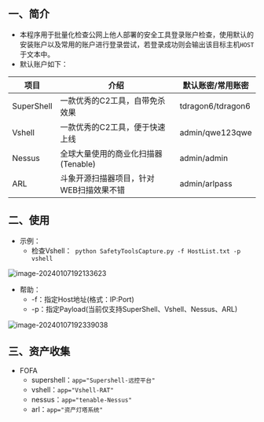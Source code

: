 ## 一、简介

- 本程序用于批量化检查公网上他人部署的安全工具登录账户检查，使用默认的安装账户以及常用的账户进行登录尝试，若登录成功则会输出该目标主机`HOST`于文本中。
- 默认账户如下：

| 项目       | 介绍                                    | 默认账密/常用账密 |
| ---------- | --------------------------------------- | ----------------- |
| SuperShell | 一款优秀的C2工具，自带免杀效果          | tdragon6/tdragon6 |
| Vshell     | 一款优秀的C2工具，便于快速上线          | admin/qwe123qwe   |
| Nessus     | 全球大量使用的商业化扫描器(Tenable)     | admin/admin       |
| ARL        | 斗象开源扫描器项目，针对WEB扫描效果不错 | admin/arlpass     |

## 二、使用

- 示例：
  - 检查Vshell：` python SafetyToolsCapture.py -f HostList.txt -p vshell`

![image-20240107192133623](https://s2.loli.net/2024/01/07/rgqR3sbm94UxnJN.png)

- 帮助：
  - -f：指定Host地址(格式：IP:Port)
  - -p：指定Payload(当前仅支持SuperShell、Vshell、Nessus、ARL)

![image-20240107192339038](https://s2.loli.net/2024/01/07/iSuPOfzwvnENDae.png)

## 三、资产收集

- FOFA
  - supershell：`app="Supershell-远控平台"`
  - vshell：`app="Vshell-RAT"`
  - nessus：`app="tenable-Nessus"`
  - arl：`app="资产灯塔系统"`